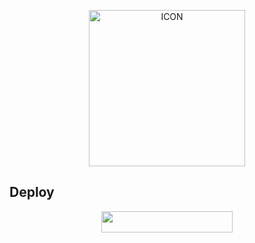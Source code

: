 <p align="center"><img src="https://telegra.ph/file/3e08c3edb977063287d9b.jpg" alt="ICON" width="250" height="250"/></p>


## Deploy

<p align="center"><a href="https://heroku.com/deploy?template=https://github.com/ybgskr12/BanAll"> <img 
src="https://img.shields.io/badge/Deploy%20To%20Heroku-purple?style=flat&logo=heroku" width="210" height="34.45" /></a></p>


